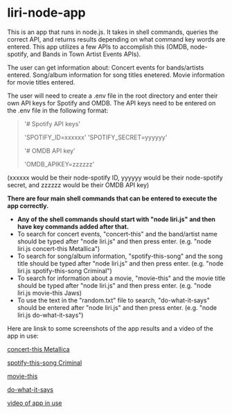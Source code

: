 # liri-node-app

This is an app that runs in node.js. It takes in shell commands, queries the correct API, and returns results depending on what command key words are entered. This app utilizes a few APIs to accomplish this (OMDB, node-spotify, and Bands in Town Artist Events APIs).

The user can get information about:
Concert events for bands/artists entered.
Song/album information for song titles enetered.
Movie information for movie titles entered.

The user will need to create a .env file in the root directory and enter their own API keys for Spotify and OMDB.
The API keys need to be entered on the .env file in the following format:

>'# Spotify API keys'
>
>'SPOTIFY_ID=xxxxxx'
>'SPOTIFY_SECRET=yyyyyy'
>
>'# OMDB API key'
>
>'OMDB_APIKEY=zzzzzz'

(xxxxxx would be their node-spotify ID, yyyyyy would be their node-spotify secret, and zzzzzz would be their OMDB API key)


**There are four main shell commands that can be entered to execute the app correctly.**
* **Any of the shell commands should start with "node liri.js" and then have key commands added after that.**
* To search for concert events, "concert-this" and the band/artist name should be typed after "node liri.js" and then press enter. (e.g. "node liri.js concert-this Metallica")
* To search for song/album information, "spotify-this-song" and the song title should be typed after "node liri.js" and then press enter. (e.g. "node liri.js spotify-this-song Criminal")
* To search for information about a movie, "movie-this" and the movie title should be typed after "node liri.js" and then press enter. (e.g. "node liri.js movie-this Jaws)
* To use the text in the "random.txt" file to search, "do-what-it-says" should be entered after "node liri.js" and then press enter. (e.g. "node liri.js do-what-it-says")

Here are linsk to some screenshots of the app results and a video of the app in use:

[concert-this Metallica](https://github.com/aaron-G18/liri-node-app/blob/master/images/concert-this%20Metallica.png)

[spotify-this-song Criminal](https://github.com/aaron-G18/liri-node-app/blob/master/images/spotify-this-song%20Criminal.png)

[movie-this](https://github.com/aaron-G18/liri-node-app/blob/master/images/movie-this%20Jaws.png)

[do-what-it-says](https://github.com/aaron-G18/liri-node-app/blob/master/images/do-what-it-says.png)

[video of app in use](https://github.com/aaron-G18/liri-node-app/blob/master/images/screen%20reording%20of%20liri%20app.mov)


